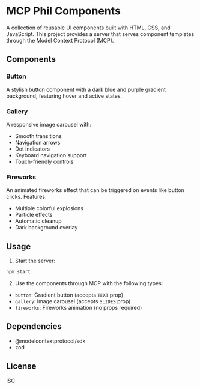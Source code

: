 # MCP Phil Components

A collection of reusable UI components built with HTML, CSS, and JavaScript. This project provides a server that serves component templates through the Model Context Protocol (MCP).

## Components

### Button
A stylish button component with a dark blue and purple gradient background, featuring hover and active states.

### Gallery
A responsive image carousel with:
- Smooth transitions
- Navigation arrows
- Dot indicators
- Keyboard navigation support
- Touch-friendly controls

### Fireworks
An animated fireworks effect that can be triggered on events like button clicks. Features:
- Multiple colorful explosions
- Particle effects
- Automatic cleanup
- Dark background overlay

## Usage

1. Start the server:
```bash
npm start
```

2. Use the components through MCP with the following types:
- `button`: Gradient button (accepts `TEXT` prop)
- `gallery`: Image carousel (accepts `SLIDES` prop)
- `fireworks`: Fireworks animation (no props required)

## Dependencies
- @modelcontextprotocol/sdk
- zod

## License
ISC
